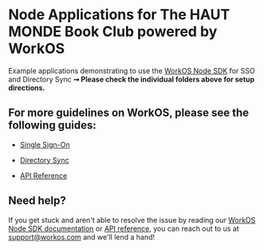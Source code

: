 # Node Applications for The HAUT MONDE Book Club powered by WorkOS

Example applications demonstrating to use the [WorkOS Node SDK](https://github.com/workos-inc/workos-node) for SSO and Directory Sync
**➞ Please check the individual folders above for setup directions.**

## For more guidelines on WorkOS, please see the following guides:

- [Single Sign-On](https://workos.com/docs/sso/guide)
- [Directory Sync](https://workos.com/docs/directory-sync/guide)

- [API Reference](https://workos.com/docs/reference)

## Need help?

If you get stuck and aren't able to resolve the issue by reading our [WorkOS Node SDK documentation](https://docs.workos.com/sdk/node) or [API reference](https://workos.com/docs/reference), you can reach out to us at support@workos.com and we'll lend a hand!
